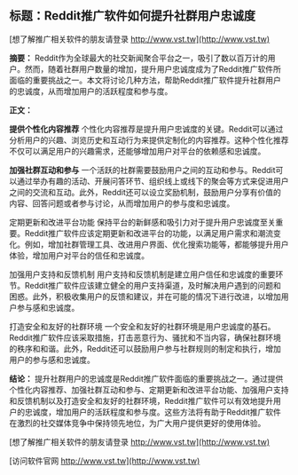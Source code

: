 ## **标题：Reddit推广软件如何提升社群用户忠诚度**

[想了解推广相关软件的朋友请登录 http://www.vst.tw](http://www.vst.tw)

**摘要：**
Reddit作为全球最大的社交新闻聚合平台之一，吸引了数以百万计的用户。然而，随着社群用户数量的增加，提升用户忠诚度成为了Reddit推广软件所面临的重要挑战之一。本文将讨论几种方法，帮助Reddit推广软件提升社群用户的忠诚度，从而增加用户的活跃程度和参与度。

**正文：**

**提供个性化内容推荐**
个性化内容推荐是提升用户忠诚度的关键。Reddit可以通过分析用户的兴趣、浏览历史和互动行为来提供定制化的内容推荐。这种个性化推荐不仅可以满足用户的兴趣需求，还能够增加用户对平台的依赖感和忠诚度。

**加强社群互动和参与**
一个活跃的社群需要鼓励用户之间的互动和参与。Reddit可以通过举办有趣的活动、开展问答环节、组织线上或线下的聚会等方式来促进用户之间的交流和互动。此外，Reddit还可以设立奖励机制，鼓励用户分享有价值的内容、回答问题或者参与讨论，从而增加用户的参与度和忠诚度。

定期更新和改进平台功能
保持平台的新鲜感和吸引力对于提升用户忠诚度至关重要。Reddit推广软件应该定期更新和改进平台的功能，以满足用户需求和潮流变化。例如，增加社群管理工具、改进用户界面、优化搜索功能等，都能够提升用户体验，增加用户对平台的信任和忠诚度。

加强用户支持和反馈机制
用户支持和反馈机制是建立用户信任和忠诚度的重要环节。Reddit推广软件应该建立健全的用户支持渠道，及时解决用户遇到的问题和困惑。此外，积极收集用户的反馈和建议，并在可能的情况下进行改进，以增加用户参与感和忠诚度。

打造安全和友好的社群环境
一个安全和友好的社群环境是用户忠诚度的基石。Reddit推广软件应该采取措施，打击恶意行为、骚扰和不当内容，确保社群环境的秩序和和谐。此外，Reddit还可以鼓励用户参与社群规则的制定和执行，增加用户的参与感和忠诚度。

**结论：**
提升社群用户的忠诚度是Reddit推广软件面临的重要挑战之一。通过提供个性化内容推荐、加强社群互动和参与、定期更新和改进平台功能、加强用户支持和反馈机制以及打造安全和友好的社群环境，Reddit推广软件可以有效地提升用户的忠诚度，增加用户的活跃程度和参与度。这些方法将有助于Reddit推广软件在激烈的社交媒体竞争中保持领先地位，为广大用户提供更好的使用体验。

[想了解推广相关软件的朋友请登录 http://www.vst.tw](http://www.vst.tw)


[访问软件官网 http://www.vst.tw](http://www.vst.tw)

